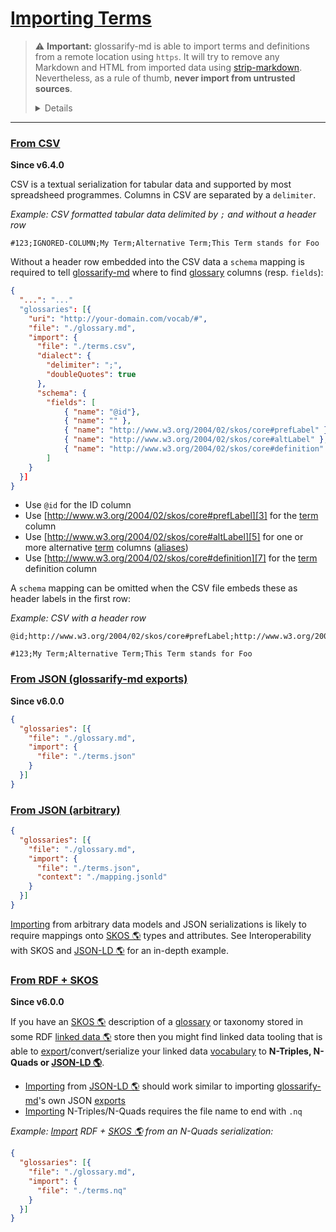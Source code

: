# [Importing Terms](#importing-terms)

<!--
aliases: Import, importing, imports
-->

[strip-markdown]: https://npmjs.com/package/strip-markdown

> ⚠ **Important:** glossarify-md is able to import terms and definitions from a remote location using `https`. It will try to remove any Markdown and HTML from imported data using [strip-markdown][strip-markdown]. Nevertheless, as a rule of thumb, **never import from untrusted sources**.
>
> <details>
> Loading <strong>files from a remote location could enable a remote entity to embed malicious code</strong>, execute such code in the runtime context of glossarify-md or make glossarify-md embed it into <em>your</em> output files. <strong>Consider downloading files first and after review import them statically from within your project.</strong>

</details>

***

### [From CSV](#from-csv)

**Since v6.4.0**

CSV is a textual serialization for tabular data and supported by most spreadsheed programmes. Columns in CSV are separated by a `delimiter`.

*Example: CSV formatted tabular data delimited by `;` and without a header row*

```csv
#123;IGNORED-COLUMN;My Term;Alternative Term;This Term stands for Foo
```

Without a header row embedded into the CSV data a `schema` mapping is required to tell [glossarify-md][1] where to find [glossary][2] columns (resp. `fields`):

```json
{
  "...": "..."
  "glossaries": [{
    "uri": "http://your-domain.com/vocab/#",
    "file": "./glossary.md",
    "import": {
      "file": "./terms.csv",
      "dialect": {
        "delimiter": ";",
        "doubleQuotes": true
      },
      "schema": {
        "fields": [
            { "name": "@id"},
            { "name": "" },
            { "name": "http://www.w3.org/2004/02/skos/core#prefLabel" },
            { "name": "http://www.w3.org/2004/02/skos/core#altLabel" },
            { "name": "http://www.w3.org/2004/02/skos/core#definition" }
        ]
    }
  }]
}
```

*   Use `@id` for the ID column
*   Use [http://www.w3.org/2004/02/skos/core#prefLabel][3] for the [term][4] column
*   Use [http://www.w3.org/2004/02/skos/core#altLabel][5] for one or more alternative [term][4] columns ([aliases][6])
*   Use [http://www.w3.org/2004/02/skos/core#definition][7] for the [term][4] definition column

A `schema` mapping can be omitted when the CSV file embeds these as header labels in the first row:

*Example: CSV with a header row*

```csv
@id;http://www.w3.org/2004/02/skos/core#prefLabel;http://www.w3.org/2004/02/skos/core#altLabel;http://www.w3.org/2004/02/skos/core#definition

#123;My Term;Alternative Term;This Term stands for Foo
```

### [From JSON (glossarify-md exports)](#from-json-glossarify-md-exports)

**Since v6.0.0**

```json
{
  "glossaries": [{
    "file": "./glossary.md",
    "import": {
      "file": "./terms.json"
    }
  }]
}
```

### [From JSON (arbitrary)](#from-json-arbitrary)

```json
{
  "glossaries": [{
    "file": "./glossary.md",
    "import": {
      "file": "./terms.json",
      "context": "./mapping.jsonld"
    }
  }]
}
```

[Importing][8] from arbitrary data models and JSON serializations is likely to require mappings onto [SKOS 🌎][9] types and attributes. See Interoperability with SKOS and [JSON-LD 🌎][10] for an in-depth example.

### [From RDF + SKOS](#from-rdf--skos)

**Since v6.0.0**

If you have an [SKOS 🌎][9] description of a [glossary][2] or taxonomy stored in some RDF [linked data 🌎][11] store then you might find linked data tooling that is able to [export][12]/convert/serialize your linked data [vocabulary][13] to **N-Triples, N-Quads or [JSON-LD 🌎][10]**.

*   [Importing][8] from [JSON-LD 🌎][10] should work similar to importing [glossarify-md][1]'s own JSON [exports][12]
*   [Importing][8] N-Triples/N-Quads requires the file name to end with `.nq`

*Example: [Import][8] RDF + [SKOS 🌎][9] from an N-Quads serialization:*

```json
{
  "glossaries": [{
    "file": "./glossary.md",
    "import": {
      "file": "./terms.nq"
    }
  }]
}
```

[1]: https://github.com/about-code/glossarify-md

[2]: https://github.com/about-code/glossarify-md/blob/master/doc/glossary.md#glossary "This is a glossary of terms helpful when working with glossarify-md or reading its docs."

[3]: http://www.w3.org/2004/02/skos/core#prefLabel

[4]: https://github.com/about-code/glossarify-md/blob/master/doc/glossary.md#term "Terms are headings in a markdown file which has been configured to be a glossary file."

[5]: http://www.w3.org/2004/02/skos/core#altLabel

[6]: https://github.com/about-code/glossarify-md/blob/master/doc/term-attributes.md#aliases "Expects a comma-separated string or a list of strings which provide synonyms or alternative spellings for a term that should be linked with a term definition when found in text."

[7]: http://www.w3.org/2004/02/skos/core#definition

[8]: https://github.com/about-code/glossarify-md/blob/master/doc/import.md#importing-terms "⚠ Important: glossarify-md is able to import terms and definitions from a remote location using https."

[9]: http://w3.org/skos/ "With the Simple Knowledge Organization System (SKOS) the World Wide Web Consortium (W3C) has standardized a (meta-)vocabulary which is suited and intended for modeling Simple Knowledge Organization Systems such as Glossaries, Thesauri, Taxonomies or Word Nets."

[10]: https://json-ld.org "JSON-LD is a standardized JSON document format for mapping system-specific terms of a JSON-based data format to well-know terms from public vocabularies."

[11]: https://www.w3.org/standards/semanticweb/ontology "See Linked Data."

[12]: https://github.com/about-code/glossarify-md/blob/master/doc/export.md#export "Since v6.0.0"

[13]: https://github.com/about-code/glossarify-md/blob/master/doc/glossary.md#vocabulary "A collection of terms which is uniquely identifiable."
